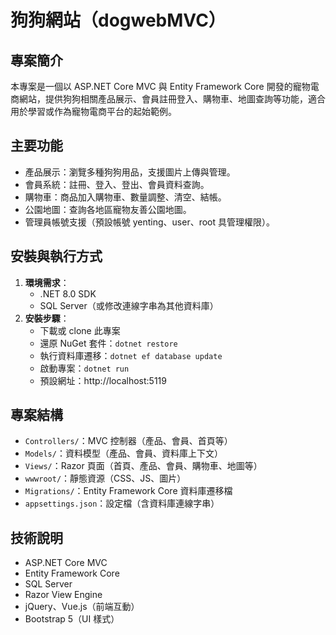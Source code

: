# 狗狗網站（dogwebMVC）

## 專案簡介
本專案是一個以 ASP.NET Core MVC 與 Entity Framework Core 開發的寵物電商網站，提供狗狗相關產品展示、會員註冊登入、購物車、地圖查詢等功能，適合用於學習或作為寵物電商平台的起始範例。

## 主要功能
- 產品展示：瀏覽多種狗狗用品，支援圖片上傳與管理。
- 會員系統：註冊、登入、登出、會員資料查詢。
- 購物車：商品加入購物車、數量調整、清空、結帳。
- 公園地圖：查詢各地區寵物友善公園地圖。
- 管理員帳號支援（預設帳號 yenting、user、root 具管理權限）。

## 安裝與執行方式
1. **環境需求**：
   - .NET 8.0 SDK
   - SQL Server（或修改連線字串為其他資料庫）
2. **安裝步驟**：
   - 下載或 clone 此專案
   - 還原 NuGet 套件：`dotnet restore`
   - 執行資料庫遷移：`dotnet ef database update`
   - 啟動專案：`dotnet run`
   - 預設網址：http://localhost:5119

## 專案結構
- `Controllers/`：MVC 控制器（產品、會員、首頁等）
- `Models/`：資料模型（產品、會員、資料庫上下文）
- `Views/`：Razor 頁面（首頁、產品、會員、購物車、地圖等）
- `wwwroot/`：靜態資源（CSS、JS、圖片）
- `Migrations/`：Entity Framework Core 資料庫遷移檔
- `appsettings.json`：設定檔（含資料庫連線字串）

## 技術說明
- ASP.NET Core MVC
- Entity Framework Core
- SQL Server
- Razor View Engine
- jQuery、Vue.js（前端互動）
- Bootstrap 5（UI 樣式） 